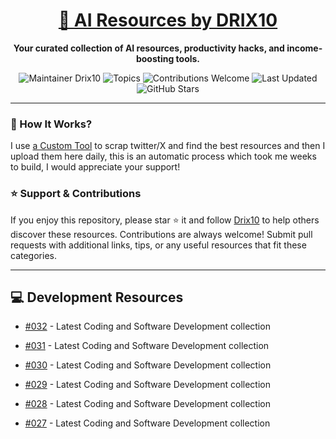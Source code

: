 <div align="center">
  <h1><a href="https://x.com/DRIX_10_" target="_blank">🚀 AI Resources by DRIX10</a></h1>
  <p><strong>Your curated collection of AI resources, productivity hacks, and income-boosting tools.</strong></p>
</div>

<div align="center">
  <img src="https://img.shields.io/badge/Maintainer-Drix10-blue" alt="Maintainer Drix10" />
  <img src="https://img.shields.io/badge/Topics-Productivity%2C%20AI%2C%20Tips%20and%20Tricks-red" alt="Topics" />
  <img src="https://img.shields.io/badge/Contributions-Welcome-brightgreen" alt="Contributions Welcome" />
  <img src="https://img.shields.io/github/last-commit/Drix10/ai-resources?style=flat-square&color=5D6D7E" alt="Last Updated" />
  <img src="https://img.shields.io/github/stars/Drix10/ai-resources?style=social" alt="GitHub Stars" />
</div>

---

### 🧵 How It Works?

I use [a Custom Tool](https://github.com/Drix10/Twitter-Gemini-GitHub-MVP) to scrap twitter/X and find the best resources and then I upload them here daily, this is an automatic process which took me weeks to build, I would appreciate your support!

### ⭐️ Support & Contributions

If you enjoy this repository, please star ⭐️ it and follow [Drix10](https://github.com/Drix10) to help others discover these resources. Contributions are always welcome! Submit pull requests with additional links, tips, or any useful resources that fit these categories.

---


## 💻 Development Resources
- [#032](https://github.com/Drix10/ai-resources/blob/main/Coding%20and%20Software%20Development/resources-032.md) - Latest Coding and Software Development collection

- [#031](https://github.com/Drix10/ai-resources/blob/main/Coding%20and%20Software%20Development/resources-031.md) - Latest Coding and Software Development collection

- [#030](https://github.com/Drix10/ai-resources/blob/main/Coding%20and%20Software%20Development/resources-030.md) - Latest Coding and Software Development collection

- [#029](https://github.com/Drix10/ai-resources/blob/main/Coding%20and%20Software%20Development/resources-029.md) - Latest Coding and Software Development collection

- [#028](https://github.com/Drix10/ai-resources/blob/main/Coding%20and%20Software%20Development/resources-028.md) - Latest Coding and Software Development collection

- [#027](https://github.com/Drix10/ai-resources/blob/main/Coding%20and%20Software%20Development/resources-027.md) - Latest Coding and Software Development collection